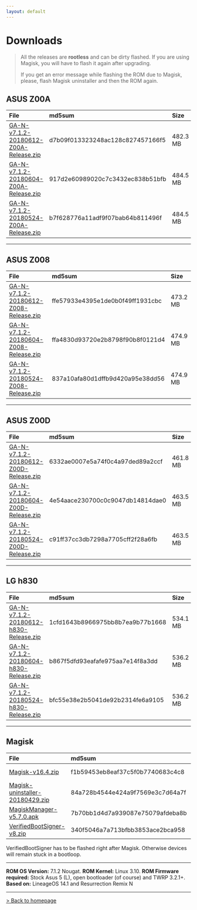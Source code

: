```yaml
---
layout: default
---
```


# Downloads

> All the releases are **rootless** and can be dirty flashed. If you are using Magisk, you will have to flash it again after upgrading.
>
>  If you get an error message while flashing the ROM due to Magisk, please, flash Magisk uninstaller and then the ROM again.



## ASUS Z00A

| File                                            | md5sum          | Size          |
|:------------------------------------------------|:------------------|:------------------|
| [GA-N-v7.1.2-20180612-Z00A-Release.zip](https://sourceforge.net/projects/groovyandroid/files/Z00A/GA-N-v7.1.2-20180612-Z00A-Release.zip/download)           | d7b09f013323248ac128c827457166f5 | 482.3 MB |
| [GA-N-v7.1.2-20180604-Z00A-Release.zip](https://sourceforge.net/projects/groovyandroid/files/Z00A/GA-N-v7.1.2-20180604-Z00A-Release.zip/download)           | 917d2e60989020c7c3432ec838b51bfb | 484.5 MB |
| [GA-N-v7.1.2-20180524-Z00A-Release.zip](https://sourceforge.net/projects/groovyandroid/files/Z00A/GA-N-v7.1.2-20180524-Z00A-Release.zip/download)           | b7f628776a11adf9f07bab64b811496f | 484.5 MB |

* * *

## ASUS Z008

| File                                            | md5sum          | Size          |
|:------------------------------------------------|:------------------|:------------------|
| [GA-N-v7.1.2-20180612-Z008-Release.zip](https://sourceforge.net/projects/groovyandroid/files/Z008/GA-N-v7.1.2-20180612-Z008-Release.zip/download)           | ffe57933e4395e1de0b0f49ff1931cbc | 473.2 MB |
| [GA-N-v7.1.2-20180604-Z008-Release.zip](https://sourceforge.net/projects/groovyandroid/files/Z008/GA-N-v7.1.2-20180604-Z008-Release.zip/download)           | ffa4830d93720e2b8798f90b8f0121d4 | 474.9 MB |
| [GA-N-v7.1.2-20180524-Z008-Release.zip](https://sourceforge.net/projects/groovyandroid/files/Z008/GA-N-v7.1.2-20180524-Z008-Release.zip/download)           | 837a10afa80d1dffb9d420a95e38dd56 | 474.9 MB |

* * *

## ASUS Z00D

| File                                            | md5sum          | Size          |
|:------------------------------------------------|:------------------|:------------------|
| [GA-N-v7.1.2-20180612-Z00D-Release.zip](https://sourceforge.net/projects/groovyandroid/files/Z00D/GA-N-v7.1.2-20180612-Z00D-Release.zip/download)           | 6332ae0007e5a74f0c4a97ded89a2ccf | 461.8 MB |
| [GA-N-v7.1.2-20180604-Z00D-Release.zip](https://sourceforge.net/projects/groovyandroid/files/Z00D/GA-N-v7.1.2-20180604-Z00D-Release.zip/download)           | 4e54aace230700c0c9047db14814dae0 | 463.5 MB |
| [GA-N-v7.1.2-20180524-Z00D-Release.zip](https://sourceforge.net/projects/groovyandroid/files/Z00D/GA-N-v7.1.2-20180524-Z00D-Release.zip/download)           | c91ff37cc3db7298a7705cff2f28a6fb | 463.5 MB |

* * *

## LG h830

| File                                            | md5sum          | Size          |
|:------------------------------------------------|:------------------|:------------------|
| [GA-N-v7.1.2-20180612-h830-Release.zip](https://sourceforge.net/projects/groovyandroid/files/h830/GA-N-v7.1.2-20180612-h830-Release.zip/download)           | 1cfd1643b8966975bb8b7ea9b77b1668 | 534.1 MB |
| [GA-N-v7.1.2-20180604-h830-Release.zip](https://sourceforge.net/projects/groovyandroid/files/h830/GA-N-v7.1.2-20180604-h830-Release.zip/download)           | b867f5dfd93eafafe975aa7e14f8a3dd | 536.2 MB |
| [GA-N-v7.1.2-20180524-h830-Release.zip](https://sourceforge.net/projects/groovyandroid/files/h830/GA-N-v7.1.2-20180524-h830-Release.zip/download)           | bfc55e38e2b5041de92b2314fe6a9105 | 536.2 MB |

* * *

## Magisk

| File                                            | md5sum          | Size          |
|:------------------------------------------------|:------------------|:------------------|
| [Magisk-v16.4.zip](https://sourceforge.net/projects/magisk/files/Magisk-v16.4.zip/download)           | f1b59453eb8eaf37c5f0b7740683c4c8 | 4.5 MB |
| [Magisk-uninstaller-20180429.zip](https://sourceforge.net/projects/magisk/files/Magisk-uninstaller-20180429.zip/download)           | 84a728b4544e424a9f7569e3c7d64a7f | 2.4 MB |
| [MagiskManager-v5.7.0.apk](https://sourceforge.net/projects/magisk/files/MagiskManager-v5.7.0.apk/download)           | 7b70bb1d4d7a939087e75079afdeba8b | 2.0 MB |
| [VerifiedBootSigner-v8.zip](https://sourceforge.net/projects/magisk/files/VerifiedBootSigner-v8.zip/download)           | 340f5046a7a713bfbb3853ace2bca958 | 38.7 kB |

VerifiedBootSigner has to be flashed right after Magisk. Otherwise devices will remain stuck in a bootloop.

* * *

**ROM OS Version:** 7.1.2 Nougat. **ROM Kernel:** Linux 3.10. **ROM Firmware required:** Stock Asus 5 (L), open bootloader (of course) and TWRP 3.2.1+. **Based on:** LineageOS 14.1 and Resurrection Remix N

* * *

[> Back to homepage](./)

